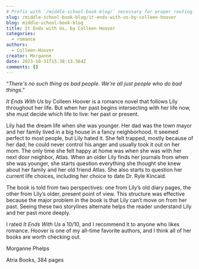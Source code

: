 ```yaml
---
# Prefix with `/middle-school-book-blog/` necessary for proper routing
slug: /middle-school-book-blog/it-ends-with-us-by-colleen-hoover
blog: middle-school-book-blog
title: It Ends with Us, by Colleen Hoover
categories:
  - romance
authors:
  - Colleen-Hoover
creator: Morganne
date: 2023-10-31T15:38:13.564Z
comments: []
---
```


“_There's no such thing as bad people. We’re all just people who do bad things_.”

_It Ends With Us_ by Colleen Hoover is a romance novel that follows Lily throughout her life. But when her past begins intersecting with her life now, she must decide which life to live: her past or present.

Lily had the dream life when she was younger. Her dad was the town mayor and her family lived in a big house in a fancy neighborhood. It seemed perfect to most people, but Lily hated it. She felt trapped, mostly because of her dad; he could never control his anger and usually took it out on her mom. The only time she felt happy at home was when she was with her next door neighbor, Atlas. When an older Lily finds her journals from when she was younger, she starts question everything she thought she knew about her family and her old friend Atlas. She also starts to question her current life choices, including her choice to date Dr. Ryle Kincaid.

The book is told from two perspectives: one from Lily’s old diary pages, the other from Lily’s older, present point of view. This structure was effective because the major problem in the book is that Lily can’t move on from her past. Seeing these two storylines alternate helps the reader understand Lily and her past more deeply.

I rated _It Ends With Us_ a 10/10, and I recommend it to anyone who likes romance. Hoover is one of my all-time favorite authors, and I think all of her books are worth checking out.

Morganne Phelps

Atria Books, 384 pages
